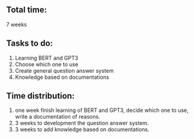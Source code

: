 ## Total time:
7 weeks
## Tasks to do:
1. Learning BERT and GPT3 
2. Choose which one to use
3. Create general question answer system
4. Knowledge based on documentations
## Time distribution:
1. one week finish learning of BERT and GPT3, decide which one to use, write a documentation of reasons.
2. 3 weeks to development the question answer system.
3. 3 weeks to add knowledge based on documentations.